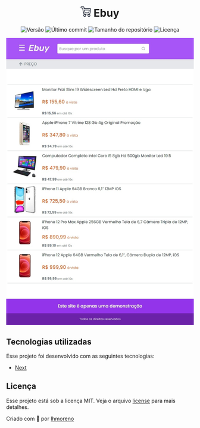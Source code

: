 <h1 align="center">
  <img alt="Logo da Ebuy" src=".github/logo.svg" width="28px">
  Ebuy
</h1>

<p align="center">
  <img  src="https://img.shields.io/static/v1?label=version&message=1.0.0&color=8257E5&labelColor=000000" alt="Versão"> 

  <img src="https://img.shields.io/github/last-commit/lhmoreno/ebuy?color=8257E5&labelColor=000000" alt="Último commit" />

  <img src="https://img.shields.io/github/repo-size/lhmoreno/ebuy?color=8257E5&labelColor=000000" alt="Tamanho do repositório" />

  <img  src="https://img.shields.io/static/v1?label=license&message=MIT&color=8257E5&labelColor=000000" alt="Licença">   
</p>

<div align="center">
  <img alt="Ebuy" src=".github/print.jpeg" />
</div>

## Tecnologias utilizadas
Esse projeto foi desenvolvido com as seguintes tecnologias:

- [Next](https://nextjs.org/)

## Licença
Esse projeto está sob a licença MIT. Veja o arquivo [license](license) para mais detalhes.

Criado com 💜 por [lhmoreno](https://github.com/lhmoreno)
